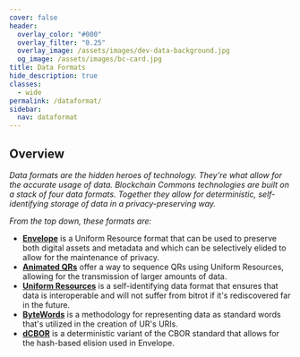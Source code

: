 ```yaml
---
cover: false
header:
  overlay_color: "#000"
  overlay_filter: "0.25"
  overlay_image: /assets/images/dev-data-background.jpg
  og_image: /assets/images/bc-card.jpg
title: Data Formats
hide_description: true
classes:
  - wide
permalink: /dataformat/
sidebar:
  nav: dataformat
---
```


## Overview

_Data formats are the hidden heroes of technology. They're what allow
for the accurate usage of data. Blockchain Commons technologies are
built on a stack of four data formats. Together they allow for
deterministic, self-identifying storage of data in a
privacy-preserving way._

_From the top down, these formats are:_

* [**Envelope**](/envelope/) is a Uniform Resource format that can be
used to preserve both digital assets and metadata and which can be
selectively elided to allow for the maintenance of privacy.
* [**Animated QRs**](/animated-qrs/) offer a way to sequence QRs using
Uniform Resources, allowing for the transmission of larger amounts of data.
* [**Uniform Resources**](/urs/) is a self-identifying data format that
ensures that data is interoperable and will not suffer from bitrot if
it's rediscovered far in the future.
* [**ByteWords**](/bytewords/) is a methodology for representing data as
standard words that's utilized in the creation of UR's URIs.
* [**dCBOR**](/dcbor/) is a deterministic variant of the CBOR standard
that allows for the hash-based elision used in Envelope.
